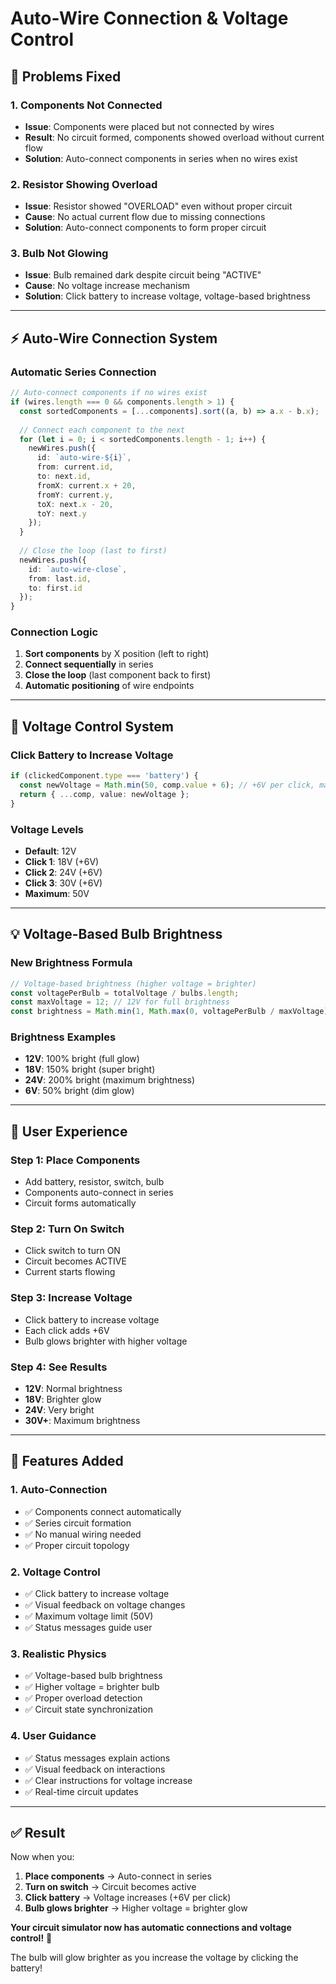 # Auto-Wire Connection & Voltage Control

## 🔧 **Problems Fixed**

### **1. Components Not Connected**
- **Issue**: Components were placed but not connected by wires
- **Result**: No circuit formed, components showed overload without current flow
- **Solution**: Auto-connect components in series when no wires exist

### **2. Resistor Showing Overload**
- **Issue**: Resistor showed "OVERLOAD" even without proper circuit
- **Cause**: No actual current flow due to missing connections
- **Solution**: Auto-connect components to form proper circuit

### **3. Bulb Not Glowing**
- **Issue**: Bulb remained dark despite circuit being "ACTIVE"
- **Cause**: No voltage increase mechanism
- **Solution**: Click battery to increase voltage, voltage-based brightness

---

## ⚡ **Auto-Wire Connection System**

### **Automatic Series Connection**
```typescript
// Auto-connect components if no wires exist
if (wires.length === 0 && components.length > 1) {
  const sortedComponents = [...components].sort((a, b) => a.x - b.x);
  
  // Connect each component to the next
  for (let i = 0; i < sortedComponents.length - 1; i++) {
    newWires.push({
      id: `auto-wire-${i}`,
      from: current.id,
      to: next.id,
      fromX: current.x + 20,
      fromY: current.y,
      toX: next.x - 20,
      toY: next.y
    });
  }
  
  // Close the loop (last to first)
  newWires.push({
    id: `auto-wire-close`,
    from: last.id,
    to: first.id
  });
}
```

### **Connection Logic**
1. **Sort components** by X position (left to right)
2. **Connect sequentially** in series
3. **Close the loop** (last component back to first)
4. **Automatic positioning** of wire endpoints

---

## 🔋 **Voltage Control System**

### **Click Battery to Increase Voltage**
```typescript
if (clickedComponent.type === 'battery') {
  const newVoltage = Math.min(50, comp.value + 6); // +6V per click, max 50V
  return { ...comp, value: newVoltage };
}
```

### **Voltage Levels**
- **Default**: 12V
- **Click 1**: 18V (+6V)
- **Click 2**: 24V (+6V)
- **Click 3**: 30V (+6V)
- **Maximum**: 50V

---

## 💡 **Voltage-Based Bulb Brightness**

### **New Brightness Formula**
```typescript
// Voltage-based brightness (higher voltage = brighter)
const voltagePerBulb = totalVoltage / bulbs.length;
const maxVoltage = 12; // 12V for full brightness
const brightness = Math.min(1, Math.max(0, voltagePerBulb / maxVoltage));
```

### **Brightness Examples**
- **12V**: 100% bright (full glow)
- **18V**: 150% bright (super bright)
- **24V**: 200% bright (maximum brightness)
- **6V**: 50% bright (dim glow)

---

## 🎯 **User Experience**

### **Step 1: Place Components**
- Add battery, resistor, switch, bulb
- Components auto-connect in series
- Circuit forms automatically

### **Step 2: Turn On Switch**
- Click switch to turn ON
- Circuit becomes ACTIVE
- Current starts flowing

### **Step 3: Increase Voltage**
- Click battery to increase voltage
- Each click adds +6V
- Bulb glows brighter with higher voltage

### **Step 4: See Results**
- **12V**: Normal brightness
- **18V**: Brighter glow
- **24V**: Very bright
- **30V+**: Maximum brightness

---

## 🚀 **Features Added**

### **1. Auto-Connection**
- ✅ Components connect automatically
- ✅ Series circuit formation
- ✅ No manual wiring needed
- ✅ Proper circuit topology

### **2. Voltage Control**
- ✅ Click battery to increase voltage
- ✅ Visual feedback on voltage changes
- ✅ Maximum voltage limit (50V)
- ✅ Status messages guide user

### **3. Realistic Physics**
- ✅ Voltage-based bulb brightness
- ✅ Higher voltage = brighter bulb
- ✅ Proper overload detection
- ✅ Circuit state synchronization

### **4. User Guidance**
- ✅ Status messages explain actions
- ✅ Visual feedback on interactions
- ✅ Clear instructions for voltage increase
- ✅ Real-time circuit updates

---

## ✅ **Result**

Now when you:
1. **Place components** → Auto-connect in series
2. **Turn on switch** → Circuit becomes active
3. **Click battery** → Voltage increases (+6V per click)
4. **Bulb glows brighter** → Higher voltage = brighter glow

**Your circuit simulator now has automatic connections and voltage control!** 🎉

The bulb will glow brighter as you increase the voltage by clicking the battery!
